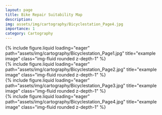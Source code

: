 ```yaml
---
layout: page
title: Bike Repair Suitability Map
description:
img: assets/img/cartography/Bicyclestation_Page4.jpg
importance: 1
category: Cartography
---
```



<div class="mt-3">
  {% include figure.liquid loading="eager" path="assets/img/cartography/Bicyclestation_Page1.jpg" title="example image" class="img-fluid rounded z-depth-1" %}
</div>
<div class="mt-3">
  {% include figure.liquid loading="eager" path="assets/img/cartography/Bicyclestation_Page2.jpg" title="example image" class="img-fluid rounded z-depth-1" %}
</div>
<div class="mt-3">
  {% include figure.liquid loading="eager" path="assets/img/cartography/Bicyclestation_Page3.jpg" title="example image" class="img-fluid rounded z-depth-1" %}
</div>
<div class="mt-3">
  {% include figure.liquid loading="eager" path="assets/img/cartography/Bicyclestation_Page4.jpg" title="example image" class="img-fluid rounded z-depth-1" %}
</div>
